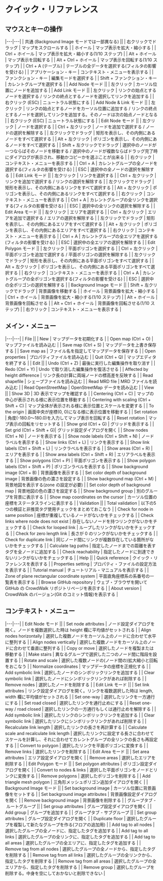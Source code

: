 # クイック・リファレンス

## マウスとキーの操作

|---|---|
| 共通 (Background Image モードでは一部異なる) ||
| 右クリックでドラッグ | マップをスクロールする |
| ホイール | マップ表示を拡大・縮小する |
| Ctrl + ホイール | マップ表示を拡大・縮小する(1/10 ステップ) |
| Alt + ホイール | マップ表示を回転する |
| Alt + Ctrl + ホイール | マップ表示を回転する(1/10 ステップ) |
| Ctrl + A (テーブル) | テーブルの全データを選択する(フィルタの影響を受ける) |
| アプリケーション・キー | コンテキスト・メニューを表示する |
| ファンクション・キー | 編集モードを選択する |
| Shift + ファンクション・キー | カレントグループを選択する |
| Add Node モード ||
| 左クリック | カーソル位置にノードを追加する |
| Add Link モード ||
| 左クリック | リンクの始点とするノードを選択する / リンクの終点とするノードを選択してリンクを追加する |
| 右クリック (ESC) | ニュートラル状態にする |
| Add Node & Link  モード ||
| 左クリック | リンクの始点とするノードをカーソル位置に追加する / リンクの終点とするノードを選択してリンクを追加する。そのノードは次の始点ノードとなる |
| 右クリック (ESC) | ニュートラル状態にする |
| Edit Node モード ||
| 左クリック | ノードを選択する |
| Ctrl + 左クリック | ノードを追加で選択する / ノードの選択を解除する |
| 左クリックでドラッグ | 矩形を表示し、その内側にあるノードをすべて選択する |
| Alt + 左クリック | ポリゴンを表示し、その内側にあるノードをすべて選択する |
| Shift + 左クリックでドラッグ | 選択中のノードが一つならばそのノードを移動する / 選択中のノードが複数ならばドラッグ完了時にダイアログが表示され、移動かコピーかを選ぶことが出来る |
| 右クリック | コンテキスト・メニューを表示する |
| Ctrl + A | カレントグループの全ノードを選択する(フィルタの影響を受ける) |
| ESC | 選択中の全ノードの選択を解除する |
| Edit Link モード ||
| 左クリック | リンクを選択する |
| Ctrl + 左クリック | リンクを追加で選択する / リンクの選択を解除する |
| 左クリックでドラッグ | 矩形を表示し、その内側にあるリンクをすべて選択する |
| Alt + 左クリック | ポリゴンを表示し、その内側にあるリンクをすべて選択する |
| 右クリック | コンテキスト・メニューを表示する |
| Ctrl + A | カレントグループの全リンクを選択する(フィルタの影響を受ける) |
| ESC | 選択中の全リンクの選択を解除する |
| Edit Area モード ||
| 左クリック | エリアを選択する |
| Ctrl + 左クリック | エリアを追加で選択する / エリアの選択を解除する |
| 左クリックでドラッグ | 矩形を表示し、その内側にあるエリアをすべて選択する |
| Alt + 左クリック | ポリゴンを表示し、その内側にあるエリアをすべて選択する |
| 右クリック | コンテキスト・メニューを表示する |
| Ctrl + A | カレントグループの全エリアを選択する(フィルタの影響を受ける) |
| ESC | 選択中の全エリアの選択を解除する |
| Edit Polygon モード ||
| 左クリック | 平面ポリゴンを選択する |
| Ctrl + 左クリック | 平面ポリゴンを追加で選択する / 平面ポリゴンの選択を解除する |
| 左クリックでドラッグ | 矩形を表示し、その内側にある平面ポリゴンをすべて選択する |
| Alt + 左クリック | ポリゴンを表示し、その内側にある平面ポリゴンをすべて選択する |
| 右クリック | コンテキスト・メニューを表示する |
| Ctrl + A | カレントグループの全ポリゴンを選択する(フィルタの影響を受ける) |
| ESC | 選択中の全ポリゴンの選択を解除する |
| Background Image モード ||
| Shift + 左クリックでドラッグ | 背景画像を移動する |
| ホイール | 背景画像を拡大・縮小する |
| Ctrl + ホイール | 背景画像を拡大・縮小する(1/10 ステップ) |
| Alt + ホイール | 背景画像を回転させる |
| Alt + Ctrl + ホイール | 背景画像を回転させる(1/10 ステップ) |
| 右クリック | コンテキスト・メニューを表示する |

## メイン・メニュー

|---|---|
| File ||
| New | マップデータを初期化する |
| Open map (Ctrl + O) | マップファイルを読み込む |
| Save map (Ctrl + S) | マップデータを上書き保存する |
| Save map as | ファイル名を指定してマップデータを保存する |
| Open properties | プロパティファイルを読み込む |
| Quit (Ctrl + Q) | マップエディタを終了する |
| Edit ||
| Undo (Ctrl + Z) | 最後に実行した編集操作を取り消す |
| Redo (Ctrl + Y) | Undo で取り消した編集操作を復活させる |
| Affected by height difference | リンク長の計算に両端ノードの標高差を反映する |
| Read shapefile | シェープファイルを読み込む |
| Read MRD file | MRD ファイルを読み込む |
| Read OpenStreetMap | OpenStreetMap データを読み込む |
| View ||
| Show 3D | 3D 表示でマップを確認する |
| Centering (Ctrl + C) | マップの中心が表示される様に表示位置を移動する |
| Centering with scaling (Ctrl + Shift + C) | マップ全体が表示される様に表示位置とスケールを変更する |
| To the origin | 画面中央が座標(0, 0)になる様に表示位置を移動する |
| Set rotation | 角度(-180.0～180.0)を入力してマップ表示を回転する |
| Reset rotation | マップ表示の回転をリセットする |
| Show grid (Ctrl + G) | グリッドを表示する |
| Set grid (Ctrl + Shift + G)| グリッド設定ダイアログを開く |
| Show nodes (Ctrl + N) | ノードを表示する |
| Show node labels (Ctrl + Shift + N) | ノードラベルを表示する |
| Show links (Ctrl + L) | リンクを表示する |
| Show link labels (Ctrl + Shift + L) | リンクラベルを表示する |
| Show areas (Ctrl + R) | エリアを表示する |
| Show area labels (Ctrl + Shift + R) | エリアラベルを表示する |
| Show polygons (Ctrl + P) | 平面ポリゴンを表示する |
| Show polygon labels (Ctrl + Shift + P) | ポリゴンラベルを表示する |
| Show background image (Ctrl + B) | 背景画像を表示する |
| Set color depth of background image | 背景画像の色の濃さを設定する |
| Show background map (Ctrl + M) | 背景地図を表示する(zone の設定が必要) |
| Set color depth of background map | 背景地図の色の濃さを設定する |
| Show background group | 別のグループを背景に表示する |
| Show map coordinates on the cursor | カーソル位置の座標をステータスラインに表示する |
| Validation ||
| Total validation | 以下の5つの検証と非推奨タグ使用チェックをまとめておこなう |
| Check for node in same position | 座標が重複しているノードがないかをチェックする |
| Check links where node does not exist | 存在しないノードを持つリンクがないかをチェックする |
| Check for looped link | ループしたリンクがないかをチェックする |
| Check for zero length link | 長さが 0 のリンクがないかをチェックする |
| Check for duplicate link | 同じノード間にリンクが複数存在している箇所がないかをチェックする |
| Calculate tag paths | 指定したノードまでの距離を表すタグを全ノードに追加する |
| Check reachability | 指定したノードに到達できないリンクがないかをチェックする |
| Help ||
| Quick reference | クイック・リファレンスを表示する |
| Properties setting | プロパティ・ファイルの設定方法を表示する |
| Tutorial manual | チュートリアル・マニュアルを表示する |
| Zone of plane rectangular coordinate system | 平面直角座標系の系番号の一覧表を表示する |
| Browse GitHub repository | ウェブ・ブラウザを開いて GitHub の CrowdWalk リポジトリページを表示する |
| About version | CrowdWalk のバージョン(Git のコミット情報)を表示する |

## コンテキスト・メニュー

|---|---|
| Edit Node モード ||
| Set node attributes | ノード設定ダイアログを開く。ノードを複数選択した時は height 欄に平均値がセットされる |
| Align nodes horizontally | 選択した複数ノードをカーソル上のノードに合わせて水平に整列する |
| Align nodes vertically | 選択した複数ノードをカーソル上のノードに合わせて垂直に整列する |
| Copy or move | 選択したノードを複製または移動する |
| Make stairs | 異なるグループで選択した二つのノード間に階段を設置する |
| Rotate and scale | 選択した複数ノードの(ノード間の)拡大縮小と回転をおこなう |
| Normalize coordinates | マップデータの座標を正規化する |
| Add symbolic link | 選択したノードのシンボリックリンクを追加する |
| Clear symbolic link | 選択したノードにシンボリックリンクがあれば削除する |
| Remove nodes | 選択したノードを削除する |
| Edit Link モード ||
| Set link attributes | リンク設定ダイアログを開く。リンクを複数選択した時は length, width 欄に平均値がセットされる |
| Set one-way | 選択したリンクを一方通行にする |
| Set road closed | 選択したリンクを通行止めにする |
| Reset one-way / road closed | 選択したリンクの一方通行もしくは通行止めを解除する |
| Add symbolic link | 選択したリンクのシンボリックリンクを追加する |
| Clear symbolic link | 選択したリンクにシンボリックリンクがあれば削除する |
| Recalculate link length | 選択したリンクの長さを再計算する |
| Calculate scale and recalculate link length | 選択したリンクに設定する長さに合わせてスケールを計算し、それに合わせてカレントグループの全リンクの長さも再設定する |
| Convert to polygon | 選択したリンクを平面ポリゴンに変換する |
| Remove links | 選択したリンクを削除する |
| Edit Area モード ||
| Set area attributes | エリア設定ダイアログを開く |
| Remove areas | 選択したエリアを削除する |
| Edit Polygon モード ||
| Set polygon attributes | ポリゴン設定ダイアログを開く |
| Convert to nodes & links | 選択した平面ポリゴンをノードとリンクに変換する |
| Remove polygons | 選択したポリゴンを削除する |
| Add triangle mesh polygon | 三角形メッシュポリゴン追加ダイアログを開く |
| Background Image モード ||
| Set background image | カーソル位置に背景画像をセットする |
| Set background image attributes | 背景画像設定ダイアログを開く |
| Remove background image | 背景画像を削除する |
| グループタブ&nbsp;-&nbsp;ルートグループ ||
| Set group attributes | グループ設定ダイアログを開く |
| Add group | グループを追加する |
| グループタブ&nbsp;-&nbsp;サブグループ ||
| Set group attributes | グループ設定ダイアログを開く |
| Duplicate floor | 選択したグループを複製して新たなグループを作る(フロアの追加用) |
| Add tag to all nodes | 選択したグループの全ノードに、指定したタグを追加する |
| Add tag to all links | 選択したグループの全リンクに、指定したタグを追加する |
| Add tag to all areas | 選択したグループの全エリアに、指定したタグを追加する |
| Remove tag from all nodes | 選択したグループの全ノードから、指定したタグを削除する |
| Remove tag from all links | 選択したグループの全リンクから、指定したタグを削除する |
| Remove tag from all areas | 選択したグループの全エリアから、指定したタグを削除する |
| Remove group | 選択したグループを削除する。中身を空にしておかないと削除できない |
